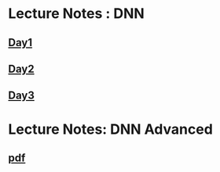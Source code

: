 # Lecture Notes : DNN
## [Day1](https://www.dropbox.com/s/9c35vao0vjd4ieg/DNN_day1.pdf?dl=0)
## [Day2](https://www.dropbox.com/s/bfe4attl2lzhzpp/DNN_day2.pdf?dl=0)
## [Day3](https://www.dropbox.com/s/3gmvyaxs6yyzpmk/DNN_day3.pdf?dl=0)

# Lecture Notes: DNN Advanced
## [pdf](https://www.dropbox.com/s/ypsd41upu6qbv80/DL_Adv.pdf?dl=0)
